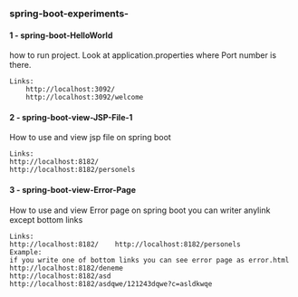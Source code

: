 ### spring-boot-experiments-

#### 1 - spring-boot-HelloWorld
how to run project. Look at application.properties where Port number is there. 
``` 
Links: 
    http://localhost:3092/  
    http://localhost:3092/welcome
```
#### 2 - spring-boot-view-JSP-File-1
How to use and view jsp file on spring boot
``` 
Links: 
http://localhost:8182/
http://localhost:8182/personels
```
#### 3 - spring-boot-view-Error-Page
How to use and view Error page on spring boot
you can writer anylink  except bottom links
``` 
Links: 
http://localhost:8182/    http://localhost:8182/personels
Example:
if you write one of bottom links you can see error page as error.html
http://localhost:8182/deneme      
http://localhost:8182/asd
http://localhost:8182/asdqwe/121243dqwe?c=asldkwqe
```

 

